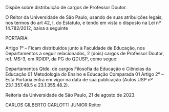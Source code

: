 Dispõe sobre distribuição de cargos de Professor Doutor.

O Reitor da Universidade de São Paulo, usando de suas atribuições legais, nos termos do art 42, I, do Estatuto, e tendo em vista o disposto na Lei nº 14.782/2012, baixa a seguinte

PORTARIA:

Artigo 1º – Ficam distribuídos junto à Faculdade de Educação, nos Departamentos a seguir relacionados, 2 (dois) cargos de Professor Doutor, ref. MS-3, em RDIDP, da PG do QDUSP, como segue:

Departamentos	Qtde. de cargos
Filosofia da Educação e Ciências da Educação	01
Metodologia do Ensino e Educação Comparada	01
Artigo 2º – Esta Portaria entra em vigor na data de sua publicação (Autos USP nº 23.1.357.48.5 e 23.1.355.48.2).

Reitoria da Universidade de São Paulo, 21 de agosto de 2023.

CARLOS GILBERTO CARLOTTI JUNIOR
Reitor